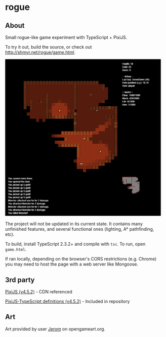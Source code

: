 # rogue

## About
Small rogue-like game experiment with TypeScript + PixiJS.

To try it out, build the source, or check out http://shmyr.net/rogue/game.html.

![](demo.png)

The project will not be updated in its current state. It contains many unfinished features, and several functional ones (lighting, A* pathfinding, etc).

To build, install TypeScript 2.3.2+ and compile with `tsc`. To run, open `game.html`.

If ran locally, depending on the browser's CORS restrictions (e.g. Chrome) you may need to host the page with a web server like Mongoose.

## 3rd party
[PixiJS (v4.5.2)](http://www.pixijs.com/) - CDN referenced

[PixiJS-TypeScript definitions (v4.5.2)](https://github.com/pixijs/pixi-typescript/tree/v4.5.2) - Included in repository

## Art
Art provided by user [Jerom](https://opengameart.org/content/16x16-fantasy-tileset) on opengameart.org.